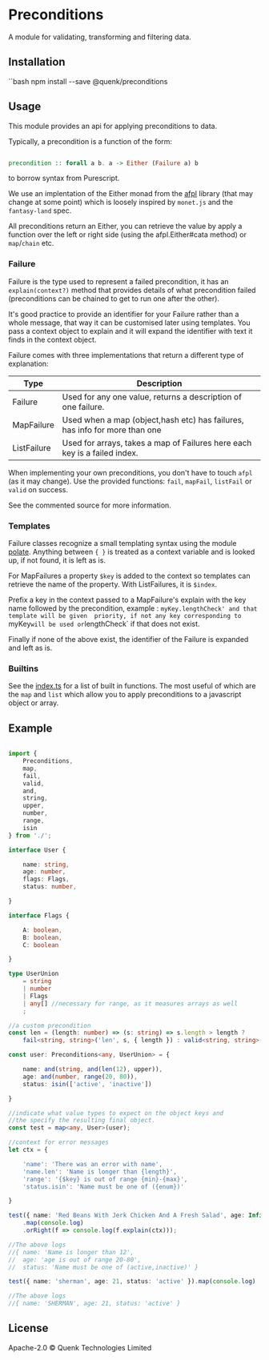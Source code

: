 # Preconditions

A module for validating, transforming and filtering data.

## Installation

``bash
npm install --save @quenk/preconditions

## Usage

This module provides an api for applying preconditions to data.

Typically, a precondition is a function of the form:

```purescript

precondition :: forall a b. a -> Either (Failure a) b 

```
to borrow syntax from Purescript.

We use an implentation of the Either monad from the
[afpl](https://github.com/metasansana/afpl) library (that may change at some point) 
which is loosely inspired by `monet.js` and the `fantasy-land` spec.

All preconditions return an Either, you can retrieve the value by apply
a function over the left or right side (using the afpl.Either#cata method) 
or `map`/`chain` etc.

### Failure

Failure is the type used to represent a failed precondition,
it has an `explain(context?)` method that provides details of what precondition failed
(preconditions can be chained to get to run one after the other).

It's good practice to provide an identifier for your Failure rather than a whole
message, that way it can be customised later using templates. You pass
a context object to explain and it will expand the identifier with text
it finds in the context object.

Failure comes with three implementations that return a different type of explanation:

 Type         | Description                      
 ------------ | ---------------------------------
 Failure      | Used for any one value, returns a description of one failure.      
 MapFailure   | Used when a map (object,hash etc) has failures, has info for more than one                         
 ListFailure  | Used for arrays, takes a map of Failures here each key is a failed index.              

When implementing your own preconditions, you don't have to touch `afpl` (as it may change).
Use the provided functions: `fail`, `mapFail`, `listFail` or `valid` on success.

See the commented source for more information.

### Templates

Failure classes recognize a small templating syntax using the module
[polate](https://github.com/quenktechnologies/polate). Anything between `{ }` is 
treated as a context variable and is looked up, if not found, it is left as is.

For MapFailures a property `$key` is added to the context so templates can retrieve 
the name of the property. With ListFailures, it is `$index`.  

Prefix a key in the context passed to a MapFailure's explain with the key name followed
by the precondition, example : `myKey.lengthCheck' and that template will be given 
priority, if not any key corresponding to `myKey` will be used or `lengthCheck` if 
that does not exist. 

Finally if none of the above exist, the identifier of the Failure is expanded and left as is.

### Builtins

See the [index.ts](index.ts) for a list of built in functions.
The most useful of which are the `map` and `list` which allow you to apply
preconditions to a javascript object or array.

## Example

```ts

import {
    Preconditions,
    map,
    fail,
    valid,
    and,
    string,
    upper,
    number,
    range,
    isin
} from './';

interface User {

    name: string,
    age: number,
    flags: Flags,
    status: number,

}

interface Flags {

    A: boolean,
    B: boolean,
    C: boolean

}

type UserUnion
    = string
    | number
    | Flags
    | any[] //necessary for range, as it measures arrays as well
    ;

//a custom precondition
const len = (length: number) => (s: string) => s.length > length ?
    fail<string, string>('len', s, { length }) : valid<string, string>(s);

const user: Preconditions<any, UserUnion> = {

    name: and(string, and(len(12), upper)),
    age: and(number, range(20, 80)),
    status: isin(['active', 'inactive'])

}

//indicate what value types to expect on the object keys and
//the specify the resulting final object.
const test = map<any, User>(user);

//context for error messages
let ctx = {

    'name': 'There was an error with name',
    'name.len': 'Name is longer than {length}',
    'range': '{$key} is out of range {min}-{max}',
    'status.isin': 'Name must be one of ({enum})'

}

test({ name: 'Red Beans With Jerk Chicken And A Fresh Salad', age: Infinity })
    .map(console.log)
    .orRight(f => console.log(f.explain(ctx)));

//The above logs 
//{ name: 'Name is longer than 12',
//  age: 'age is out of range 20-80',
//  status: 'Name must be one of (active,inactive)' }

test({ name: 'sherman', age: 21, status: 'active' }).map(console.log)

//The above logs
//{ name: 'SHERMAN', age: 21, status: 'active' }

```
## License

Apache-2.0 © Quenk Technologies Limited
